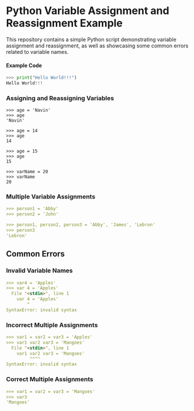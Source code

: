 # Python Variable Assignment and Reassignment Example

This repository contains a simple Python script demonstrating variable assignment and reassignment, as well as showcasing some common errors related to variable names.

#### Example Code

```python
>>> print("Hello World!!!")
Hello World!!!
```

### Assigning and Reassigning Variables
```
>>> age = 'Navin'
>>> age
'Navin'

>>> age = 14
>>> age
14

>>> age = 15
>>> age
15

>>> varName = 20
>>> varName
20
```

### Multiple Variable Assignments
```markdown
>>> person1 = 'Abby'
>>> person2 = 'John'

>>> person1, person2, person3 = 'Abby', 'James', 'Lebron'
>>> person3
'Lebron'
```

## Common Errors

### Invalid Variable Names

```markdown
>>> var4 = 'Apples'
>>> var 4 = 'Apples'
  File "<stdin>", line 1
    var 4 = 'Apples'
        ^
SyntaxError: invalid syntax
```

### Incorrect Multiple Assignments
```markdown
>>> var1 = var2 = var3 = 'Apples'
>>> var1 var2 var3 = 'Mangoes'
  File "<stdin>", line 1
    var1 var2 var3 = 'Mangoes'
         ^^^^
SyntaxError: invalid syntax
```

### Correct Multiple Assignments
```markdown
>>> var1 = var2 = var3 = 'Mangoes'
>>> var3
'Mangoes'
```